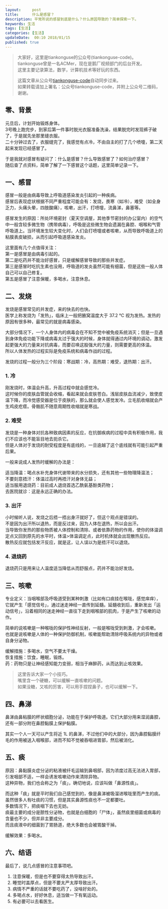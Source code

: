 ```yaml
---   
layout:     post  
title:      什么是感冒？  
description: 平常所说的感冒到底是什么？什么原因导致的？简单探索一下。    
keywords: 生活  
tags: [生活]  
categories: [生活]  
updateDate:  00:10 2018/01/15
published: true  
---  
```

  
  
>   
> 大家好，这里是tiankonguse的公众号(tiankonguse-code)。    
> tiankonguse曾是一名ACMer，现在是鹅厂视频部门的后台开发。    
> 这里主要记录算法，数学，计算机技术等好玩的东西。   
>      
> 这篇文章从公众号[tiankonguse-code](https://mp.weixin.qq.com/s/XD3ZL6cUSDh4UCrC8eMoLw)自动同步过来。    
> 如果转载请加上署名：公众号tiankonguse-code，并附上公众号二维码，谢谢。  
>   
>    
  

## 零、背景

元旦后，计划开始锻炼身体。  
3号晚上跑完步，到家后第一件事时脱光衣服准备洗澡，结果脱完时发现裤子破了，于是就先坐那里缝衣服。  
二十分钟过去了，衣服缝完了，我感觉有点冷，不由自主的打了几个喷嚏，第二天起来发现已经感冒了。  


于是我就对感冒有疑问了：什么是感冒？什么导致感冒了？如何治疗感冒？  
随后查了点资料，简单了解了一下感冒这个话题，这里简单记录一下。  


## 一、感冒

感冒一般是由病毒导致上呼吸道感染发炎引起的一种疾病。  
感冒后表现症状根据不同严重程度可能会有：发烧，畏寒（如冷），难受（如全身乏力，头痛头晕，四肢酸痛），咳嗽，出汗，打喷嚏，流鼻涕，鼻塞等。  


感冒发生的原因：所处环境密封（夏天空调屋，其他季节密封的办公室内）的空气中一般含较多微生物（携带病毒），呼吸是这些微生物会遗漏在鼻腔、咽喉和气管呼吸道上。当环境发生较大变化时，人们会打喷嚏或者咳嗽，从而导致呼吸道上的粘膜表皮破损，从而引起呼吸道感染发炎。  


这里面有几个点值得关注：  
第一是感冒是由病毒引起的。  
第二是吃药并不能治好感冒，只是缓解感冒导致的那些并发症。  
第三是感冒时吃抗生素也没用，呼吸道的发炎虽然可能有细菌，但是这些一般人体自己可以自己修复。  
第五是感冒了注意保暖，多喝水，注意休息。  


## 二、发烧  

发烧是感冒常见的并发症，来的快去的也快。  
医学上称发烧为「发热」，临床上一般把腋窝温度大于 37.2 ℃ 视为发热。发热的原因有很多种，最常见的就是病毒感染。  


大部分情况下，一个人身体内的病毒会在不知不觉中被免疫系统消灭；但是一旦遇到身体免疫功能下降或病毒太过于强大的时候，身体就得通过内环境的调动，激发起更强大的力量来对抗病毒，而要召唤这股强大的力量，则需要更高的体温。  
所以人体发热的过程实际是免疫系统和病毒作战的过程。  


发烧的过程一般分为三个阶段：寒战期：冷，高热期：难受，退热期：出汗。  


### 1. 冷


刚发烧时，体温会升高，升高过程中就会感觉冷。  
这时候你的皮肤血管就会收缩，看起来就会皮肤苍白。浅层皮肤血流减少，致使皮温下降，而冷觉感受器是位于皮肤的，那么就会使人感觉发冷。立毛肌收缩就会产生鸡皮疙瘩。骨骼肌不随意周期性收缩就是寒战。  


### 2. 难受  


发烧是一种身体对抗各种致病因素的反应，在抗御疾病的过程中具有积极作用，我们不应该也不能盲目地去扼杀它。  
但是人体对于发烧的耐受程度是有底线的，一旦逾越了这个底线就有可能引起严重后果。  

一般来说成人发热时缓解的办法是：  

适当降温：喝点水补充身体代谢带来的水分损失，还有其他一些物理降温法；  
不要刻意捂汗：体温过高时再捂汗对身体无益；  
适当服用退烧药：目前成人退烧首选乙酰氨基酚类药物；  
去医院就诊：这是永远正确的办法。  


### 3. 出汗  


小时候听人说，发烧之后捂一捂出身汗就好了，但这个观点是错误的。  
不是因为出汗所以退热，而是反过来，因为人体在退热，所以会出汗。  
当导致你发热的那些物质被人体控制和清除、或者依靠药物的作用，使你的体温调定点又回到原先的水平时，体温>体温调定点，此时机体就会出现散热反应。  
散热反应就包括发汗反应，就是这，让人误以为是捂汗可以退烧。  


### 4. 退烧药  

退烧药只是用来让人温度适当降低从而舒服点，药并不能治好发烧。  


## 三、咳嗽

专业定义：当咽喉部及呼吸道受到某种刺激（比如有口痰挂在喉咙，感觉痒痒），它就产生「感觉信号」，通过迷走神经一直传到延髓。延髓收到后，重新发出「运动信号」，沿着相同的迷走神经一直往下走到咽喉部的肌肉，于是产生了咳嗽的动作。  


简单的说咳嗽是一种喉咙的保护性神经反射，一般是喉咙受到刺激，才会咳嗽。  
也就是说咳嗽是人体的一种保护防御机制，咳嗽能帮助清除呼吸系统内的异物或者自身分泌物。    


缓解措施：多喝水，空气不要太干燥。  
恢复措施：饮食，睡眠，锻炼。  
药：药物只是让神经感知能力变弱，相当于麻醉药，从而达到止咳效果。  


>  
>  这里告诉大家一个小技巧。  
>  嘴里含一个硬糖，可以缓解一直咳嗽的问题。  
>  如果没糖，又咳的厉害，可以用手捏捏鼻子，也可以缓解一下。  
>  



## 四、鼻涕


鼻涕由鼻粘膜的杯状细胞分泌，功能在于保护呼吸道。它们大部分用来湿润鼻腔，还有一部分附在鼻腔黏膜上保护黏膜。  


其实一个人一天可以产生将近 1L 的鼻涕，不过他们中的大部分，因为鼻腔黏膜纤毛的作用被送入咽喉部，进而不知不觉被吞咽进胃部，然后被消化。  



## 五、痰


原因：鼻黏膜炎症分泌的粘液被纤毛运输到鼻咽部，因为浓度过高无法进入胃部，引发咽部不适，一样会诱发咳嗽动作来清除异物。  
这种异物，我们也会称之为「痰」，确切地说，应该叫做「鼻源性痰」。


而这种「痰」就是平时我们自己感觉到的，像是鼻涕被吸溜进喉咙里而产生的痰。  
虽然很多人有吐痰的习惯，但是其实鼻源性痰也不一定都要吐。  
多数情况下，把痰咽下去也无妨。  
痰最主要的成分是脓性分泌物，也就是白细胞的「尸体」，虽然痰里细菌或病毒的含量也不少，但并非主要成分。  
而且痰液中的细菌到了胃肠道，绝大多数也会被胃酸干掉。  


缓解效果：多喝水。




## 六、结语  


最后了，说几点感冒的注意事项吧。  


1. 注意保暖，但是也不要穿得太热导致出汗。   
2. 睡觉时盖厚点，但是不要太严太厚导致出汗。  
3. 病情不严重的话就不要吃药了，没啥好处的。  
4. 多喝点水，好好休息，适当做一下有氧运动。 
5. 有必要可以去看医生。  


  

